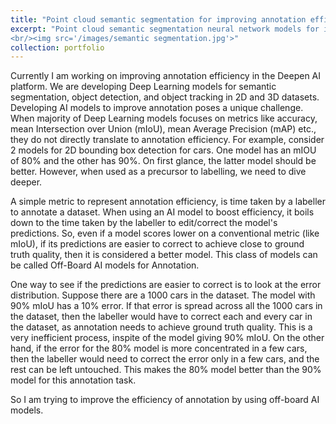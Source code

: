 ```yaml
---
title: "Point cloud semantic segmentation for improving annotation efficiency"
excerpt: "Point cloud semantic segmentation neural network models for improving annotation efficiency
<br/><img src='/images/semantic segmentation.jpg'>"
collection: portfolio
---
```



Currently I am working on improving annotation efficiency in the Deepen AI platform. We are developing Deep Learning models for semantic segmentation, object detection, and object tracking in 2D and 3D datasets. Developing AI models to improve annotation poses a unique challenge. When majority of Deep Learning models focuses on metrics like accuracy, mean Intersection over Union (mIoU), mean Average Precision (mAP) etc., they do not directly translate to annotation efficiency. For example, consider 2 models for 2D bounding box detection for cars. One model has an mIOU of 80% and the other has 90%. On first glance, the latter model should be better. However, when used as a precursor to labelling, we need to dive deeper. 

A simple metric to represent annotation efficiency, is time taken by a labeller to annotate a dataset. When using an AI model to boost efficiency, it boils down to the time taken by the labeller to edit/correct the model's predictions. So, even if a model scores lower on a conventional metric (like mIoU), if its predictions are easier to correct to achieve close to ground truth quality, then it is considered a better model. This class of models can be called Off-Board AI models for Annotation.

One way to see if the predictions are easier to correct is to look at the error distribution. Suppose there are a 1000 cars in the dataset. The model with 90% mIoU has a 10% error. If that error is spread across all the 1000 cars in the dataset, then the labeller would have to correct each and every car in the dataset, as annotation needs to achieve ground truth quality. This is a very inefficient process, inspite of the model giving 90% mIoU. On the other hand, if the error for the 80% model is more concentrated in a few cars, then the labeller would need to correct the error only in a few cars, and the rest can be left untouched. This makes the 80% model better than the 90% model for this annotation task.

So I am trying to improve the efficiency of annotation by using off-board AI models.